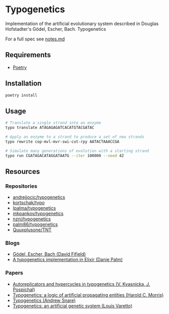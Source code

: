 # Typogenetics

Implementation of the artificial evolutionary system described in Douglas Hofstadter's Gödel, Escher, Bach. Typogenetics

For a full spec see [notes.md](notes.md)

## Requirements

- [Poetry](https://python-poetry.org/)

## Installation

```bash
poetry install
```

## Usage

```bash
# Translate a single strand into an enzyme
typo translate ATAGAGAGATCACATGTACGATAC

# Apply an enzyme to a strand to produce a set of new strands
typo rewrite cop-mvl-mvr-swi-cut-rpy AATACTAAACCGA

# Simulate many generations of evolution with a starting strand
typo run CGATAGACATAGGATAATG --iter 100000 --seed 42
```

## Resources

### Repositories

- [andrejjocic/typogenetics](https://github.com/andrejjocic/typogenetics)
- [kortschak/typo](https://github.com/kortschak/typo)
- [lpalma/typogenetics](https://github.com/lpalma/typogenetics)
- [mkpankov/typogenetics](https://github.com/mkpankov/typogenetics)
- [nzni/typogenetics](https://github.com/nzni/typogenetics)
- [palm86/typogenetics](https://github.com/palm86/typogenetics)
- [Quuxplusone/TNT](https://github.com/Quuxplusone/TNT)

### Blogs

- [Gödel, Escher, Bach (David Fifield)](https://www.bamsoftware.com/hacks/geb)
- [A typogenetics implementation in Elixir (Danie Palm)](https://dev.to/palm86/a-typogenetics-implementation-in-elixir-1jfg)

### Papers

- [Autoreplicators and hypercycles in typogenetics (V. Kvasnicka, J. Pospichal)](https://www.sciencedirect.com/science/article/abs/pii/S016612800100464X)
- [Typogenetics: a logic of artificial propagating entities (Harold C. Morris)](https://open.library.ubc.ca/media/stream/pdf/831/1.0106810/1)
- [Typogenetics (Andrew Snare)](https://www.csse.monash.edu.au/hons/projects/1999/Andrew.Snare/thesis.pdf)
- [Typogenetics: an artificial genetic system (Louis Varetto)](https://pubmed.ncbi.nlm.nih.gov/8474250/)
